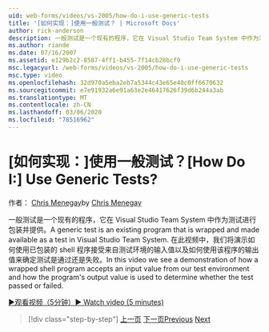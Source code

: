 ```yaml
---
uid: web-forms/videos/vs-2005/how-do-i-use-generic-tests
title: '[如何实现：]使用一般测试？ | Microsoft Docs'
author: rick-anderson
description: 一般测试是一个现有的程序，它在 Visual Studio Team System 中作为测试进行包装并提供。 在此视频中，我们将演示如何 。
ms.author: riande
ms.date: 07/16/2007
ms.assetid: e129b2c2-8587-4ff1-b455-7f14cb28bcf9
msc.legacyurl: /web-forms/videos/vs-2005/how-do-i-use-generic-tests
msc.type: video
ms.openlocfilehash: 32d970a5eba2eb7a5344c43e65e40c0ff6670632
ms.sourcegitcommit: e7e91932a6e91a63e2e46417626f39d6b244a3ab
ms.translationtype: MT
ms.contentlocale: zh-CN
ms.lasthandoff: 03/06/2020
ms.locfileid: "78516962"
---
```

# <a name="how-do-i-use-generic-tests"></a><span data-ttu-id="2ddf8-105">[如何实现：]使用一般测试？</span><span class="sxs-lookup"><span data-stu-id="2ddf8-105">[How Do I:] Use Generic Tests?</span></span>

<span data-ttu-id="2ddf8-106">作者： [Chris Menegay](https://twitter.com/CMenegay)</span><span class="sxs-lookup"><span data-stu-id="2ddf8-106">by [Chris Menegay](https://twitter.com/CMenegay)</span></span>

<span data-ttu-id="2ddf8-107">一般测试是一个现有的程序，它在 Visual Studio Team System 中作为测试进行包装并提供。</span><span class="sxs-lookup"><span data-stu-id="2ddf8-107">A generic test is an existing program that is wrapped and made available as a test in Visual Studio Team System.</span></span> <span data-ttu-id="2ddf8-108">在此视频中，我们将演示如何使用已包装的 shell 程序接受来自测试环境的输入值以及如何使用该程序的输出值来确定测试是通过还是失败。</span><span class="sxs-lookup"><span data-stu-id="2ddf8-108">In this video we see a demonstration of how a wrapped shell program accepts an input value from our test environment and how the program's output value is used to determine whether the test passed or failed.</span></span>

[<span data-ttu-id="2ddf8-109">&#9654;观看视频（5分钟）</span><span class="sxs-lookup"><span data-stu-id="2ddf8-109">&#9654; Watch video (5 minutes)</span></span>](https://channel9.msdn.com/Blogs/ASP-NET-Site-Videos/how-do-i-use-generic-tests)

> [!div class="step-by-step"]
> <span data-ttu-id="2ddf8-110">[上一页](how-do-i-enforce-coding-standards-with-code-analysis.md)
> [下一页](how-do-i-publish-and-analyze-test-results.md)</span><span class="sxs-lookup"><span data-stu-id="2ddf8-110">[Previous](how-do-i-enforce-coding-standards-with-code-analysis.md)
[Next](how-do-i-publish-and-analyze-test-results.md)</span></span>
